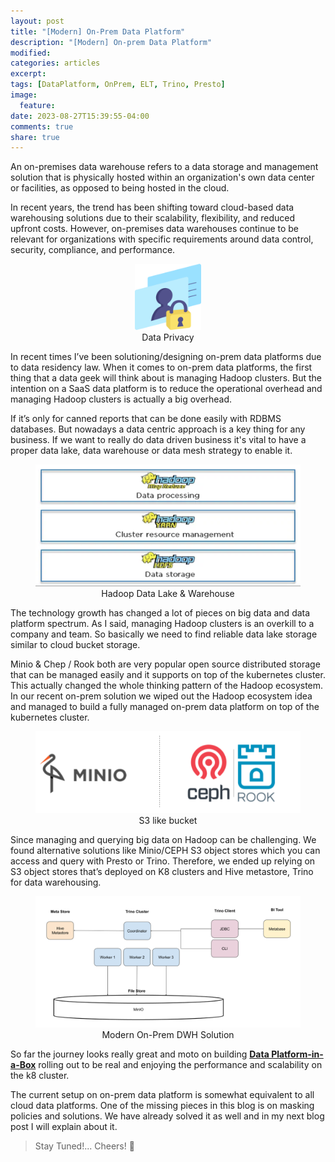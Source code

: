 ```yaml
---
layout: post
title: "[Modern] On-Prem Data Platform"
description: "[Modern] On-prem Data Platform"
modified:
categories: articles
excerpt:
tags: [DataPlatform, OnPrem, ELT, Trino, Presto]
image:
  feature:
date: 2023-08-27T15:39:55-04:00
comments: true
share: true
---
```



An on-premises data warehouse refers to a data storage and management solution that is physically hosted within an organization's own data center or facilities, as opposed to being hosted in the cloud. 

In recent years, the trend has been shifting toward cloud-based data warehousing solutions due to their scalability, flexibility, and reduced upfront costs. However, on-premises data warehouses continue to be relevant for organizations with specific requirements around data control, security, compliance, and performance.  

<figure style="text-align: center;">
  <a href="/articles/data-privacy.png"><img src="/articles/data-privacy.png" alt="image" width="25%" height="25%"></a>
  <figcaption>Data Privacy</figcaption>
</figure>

In recent times I’ve been solutioning/designing on-prem data platforms due to data residency law. When it comes to on-prem data platforms, the first thing that a data geek will think about is managing Hadoop clusters. But the intention on a SaaS data platform is to reduce the operational overhead and managing Hadoop clusters is actually a big overhead. 

If it’s only for canned reports that can be done easily with RDBMS databases. But nowadays a data centric approach is a key thing for any business. If we want to really do data driven business it's vital to have a proper data lake, data warehouse or data mesh strategy to enable it.

<figure style="text-align: center;">
	<a href="/articles/hadoop-dp.png"><img src="/articles/hadoop-dp.png" alt="image"></a>
  <figcaption>Hadoop Data Lake & Warehouse</figcaption>
</figure>

The technology growth has changed a lot of pieces on big data and data platform spectrum. As I said, managing Hadoop clusters is an overkill to a company and team. So basically we need to find reliable data lake storage similar to cloud bucket storage.

Minio & Chep / Rook both are very popular open source distributed storage that can be managed easily and it supports on top of the kubernetes cluster. This actually changed the whole thinking pattern of the Hadoop ecosystem. In our recent on-prem solution we wiped out the Hadoop ecosystem idea and managed to build a fully managed on-prem data platform on top of the kubernetes cluster. 


<figure style="text-align: center;">
  <a href="/articles/s3-bucket.png"><img src="/articles/s3-bucket.png" alt="image"></a>
    <figcaption>S3 like bucket</figcaption>
</figure>

Since managing and querying big data on Hadoop can be challenging. We found alternative solutions like Minio/CEPH S3 object stores which you can access and query with Presto or Trino. Therefore, we ended up relying on S3 object stores that’s deployed on K8 clusters and Hive metastore, Trino for data warehousing. 


<figure style="text-align: center;">
	<a href="/articles/On-Prem-DWH-Solution.png"><img src="/articles/On-Prem-DWH-Solution.png" alt="image" ></a>
    <figcaption>Modern On-Prem DWH Solution</figcaption>
</figure>

So far the journey looks really great and moto on building [**Data Platform-in-a-Box**](/articles/data-platform-in-a-box/) rolling out to be real and enjoying the performance and scalability on the k8 cluster.

The current setup on on-prem data platform is somewhat equivalent to all cloud data platforms. One of the missing pieces in this blog is on masking policies and solutions. We have already solved it as well and in my next blog post I will explain about it. 

> Stay Tuned!... Cheers! 🍺



